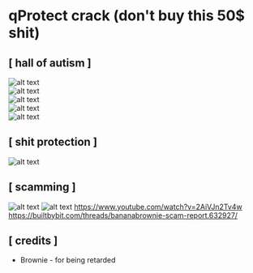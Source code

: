 # qProtect crack (don't buy this 50$ shit)

## [ hall of autism ]
![alt text](https://media.discordapp.net/attachments/1019914604937220119/1025147650397454406/Kijeloles_967.png) <br />
![alt text](https://media.discordapp.net/attachments/1019914604937220119/1025147650850435142/Kijeloles_968.png) <br />
![alt text](https://media.discordapp.net/attachments/1019914604937220119/1025147651668328569/Kijeloles_969.png) <br />
![alt text](https://media.discordapp.net/attachments/1019914604937220119/1025147652079366225/Kijeloles_970.png) <br />
![alt text](https://media.discordapp.net/attachments/1019914604937220119/1025156644344176711/unknown.png) <br />

## [ shit protection ]
![alt text](https://media.discordapp.net/attachments/973288871133601832/1025122627544690708/unknown.png)

## [ scamming ]
![alt text](https://media.discordapp.net/attachments/1020027972956201071/1021454352830955581/unknown.png)
![alt text](https://media.discordapp.net/attachments/1020027972956201071/1021454482757931068/unknown.png)
https://www.youtube.com/watch?v=2AiVJn2Tv4w <br />
https://builtbybit.com/threads/bananabrownie-scam-report.632927/ <br />

## [ credits ]
+ Brownie - for being retarded
